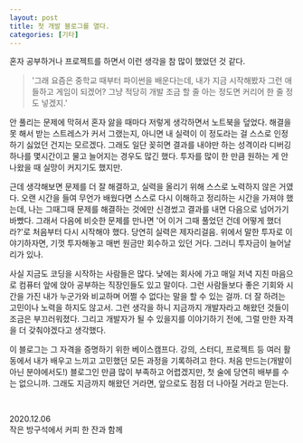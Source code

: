 ```yaml
---
layout: post
title: 첫 개발 블로그를 열다.
categories: [기타]
---
```


혼자 공부하거나 프로젝트를 하면서 이런 생각을 참 많이 했었던 것 같다.

> '그래 요즘은 중학교 때부터 파이썬을 배운다는데, 내가 지금 시작해봤자 그런 애들하고 게임이 되겠어? 그냥 적당히 개발 조금 할 줄 아는 정도면 커리어 한 줄 정도 넣겠지.'

안 풀리는 문제에 막혀서 혼자 앓을 때마다 저렇게 생각하면서 노트북을 덮었다. 해결을 못 해서 받는 스트레스가 커서 그랬는지, 아니면 내 실력이 이 정도라는 걸 스스로 인정하기 싫었던 건지는 모르겠다. 그래도 일단 꽂히면 결과를 내야만 하는 성격이라 디버깅 하나를 몇시간이고 물고 늘어지는 경우도 많긴 했다. 투자를 많이 한 만큼 원하는 게 안 나왔을 때 실망이 커지기도 했지만.

근데 생각해보면 문제를 더 잘 해결하고, 실력을 올리기 위해 스스로 노력하지 않은 거였다. 오랜 시간을 들여 무언가 배웠다면 스스로 다시 이해하고 정리하는 시간을 가져야 했는데, 나는 그때그때 문제를 해결하는 것에만 신경썼고 결과를 내면 다음으로 넘어가기 바빴다. 그래서 다음에 비슷한 문제를 만나면 '어 이거 그때 풀었던 건데 어떻게 했더라?'로 처음부터 다시 시작해야 했다. 당연히 실력은 제자리걸음. 위에서 말한 투자로 이야기하자면, 기껏 투자해놓고 매번 원금만 회수하고 있던 거다. 그러니 투자금이 늘어날 리가 있나.

사실 지금도 코딩을 시작하는 사람들은 많다. 낮에는 회사에 가고 매일 저녁 지친 마음으로 컴퓨터 앞에 앉아 공부하는 직장인들도 있고 말이다. 그런 사람들보다 좋은 기회와 시간을 가진 내가 누군가와 비교하며 어쩔 수 없다는 말을 할 수 있는 걸까. 더 잘 하려는 고민이나 노력을 하지도 않고서. 그런 생각을 하니 지금까지 개발자라고 해왔던 것들이 조금은 부끄러워졌다. 그리고 개발자가 될 수 있을지를 이야기하기 전에, 그럴 만한 자격을 더 갖춰야겠다고 생각했다.

이 블로그는 그 자격을 증명하기 위한 베이스캠프다. 강의, 스터디, 프로젝트 등 여러 활동에서 내가 배우고 느끼고 고민했던 모든 과정을 기록하려고 한다. 처음 만드는(개발이 아닌 분야에서도!) 블로그인 만큼 많이 부족하고 어렵겠지만, 첫 술에 당연히 배부를 수는 없으니까. 그래도 지금까지 해왔던 거라면, 앞으로도 점점 더 나아질 거라고 믿는다.

<br>

2020.12.06 <br>
작은 방구석에서 커피 한 잔과 함께